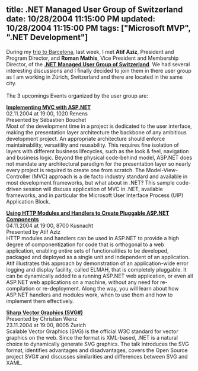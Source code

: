 title: .NET Managed User Group of Switzerland
date: 10/28/2004 11:15:00 PM
updated: 10/28/2004 11:15:00 PM
tags: ["Microsoft MVP", ".NET Development"]
---
During my [trip to Barcelona](http://weblogs.asp.net/lkempe/archive/2004/10/20/245013.aspx), last week, I met <strong>Atif Aziz</strong>, President and Program Director, and <strong>Roman Mathis</strong>, Vice President and Membership Director, of the [<strong>.NET Managed User Group of Switzerland</strong>](http://www.dotmugs.ch/). We had several interesting discussions and I finally decided to join them in there user group as I am working in Zürich, Switzerland and there are located in the same city.<br><br>The 3 upcomings Events organized by the user group are:

<strong>[Implementing MVC with ASP.NET](http://www.dotmugs.ch/events/event.aspx?eid=31)</strong><br>02.11.2004 at 19:00, 1020 Renens      <br>Presented by Sébastien Bouchet <br>Most of the development time in a project is dedicated to the user interface, making the presentation layer architecture the backbone of any ambitious development project. An appropriate architecture should enforce maintainability, versatility and reusability. This requires fine isolation of layers with different business lifecycles, such as the look & feel, navigation and business logic. Beyond the physical code-behind model, ASP.NET does not mandate any architectural paradigm for the presentation layer so nearly every project is required to create one from scratch. The Model-View-Controller (MVC) approach is a de facto industry standard and available in most development frameworks, but what about in .NET? This sample code-driven session will discuss application of MVC in .NET, available frameworks, and in particular the Microsoft User Interface Process (UIP) Application Block. <br>

<strong>[Using HTTP Modules and Handlers to Create Pluggable ASP.NET Components](http://www.dotmugs.ch/events/event.aspx?eid=32)<br></strong>04.11.2004 at 19:00, 8700 Kusnacht <br>Presented by Atif Aziz <br>HTTP modules and handlers can be used in ASP.NET to provide a high degree of componentization for code that is orthogonal to a web application, enabling entire sets of functionalities to be developed, packaged and deployed as a single unit and independent of an application. Atif illustrates this approach by demonstration of an application-wide error logging and display facility, called ELMAH, that is completely pluggable. It can be dynamically added to a running ASP.NET web application, or even all ASP.NET web applications on a machine, without any need for re-compilation or re-deployment. Along the way, you will learn about how ASP.NET handlers and modules work, when to use them and how to implement them effectively. <br>

<strong>[Sharp Vector Graphics (SVG#)](http://www.dotmugs.ch/events/event.aspx?eid=30) </strong><br>Presented by Christian Wenz <br>23.11.2004 at 19:00, 8005 Zurich <br>Scalable Vector Graphics (SVG) is the official W3C standard for vector graphics on the web. Since the format is XML-based, .NET is a natural choice to dynamically generate SVG graphics. The talk introduces the SVG format, identifies advantages and disadvantages, covers the Open Source project SVG# and discusses similarities and differences between SVG and XAML. 
